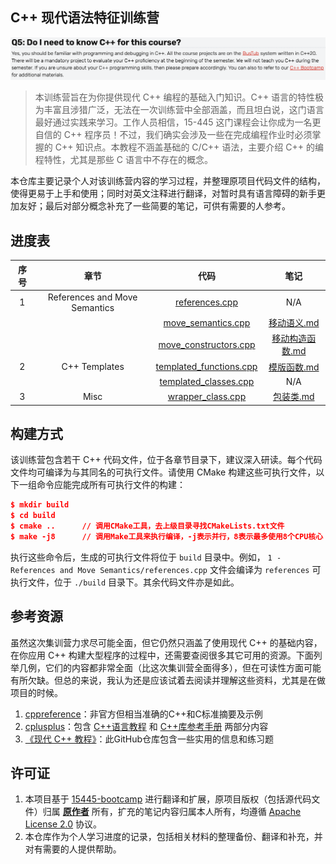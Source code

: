 ## C++ 现代语法特征训练营

![image-20250825222353105](assets/image-20250825222353105.png)

> 本训练营旨在为你提供现代 C++ 编程的基础入门知识。C++ 语言的特性极为丰富且涉猎广泛，无法在一次训练营中全部涵盖，而且坦白说，这门语言最好通过实践来学习。工作人员相信，15-445 这门课程会让你成为一名更自信的 C++ 程序员！不过，我们确实会涉及一些在完成编程作业时必须掌握的 C++ 知识点。本教程不涵盖基础的 C/C++ 语法，主要介绍 C++ 的编程特性，尤其是那些 C 语言中不存在的概念。

本仓库主要记录个人对该训练营内容的学习过程，并整理原项目代码文件的结构，使得更易于上手和使用；同时对英文注释进行翻译，对暂时具有语言障碍的新手更加友好；最后对部分概念补充了一些简要的笔记，可供有需要的人参考。



## 进度表

| 序号 |             章节              |                             代码                             |                        笔记                         |
| :--: | :---------------------------: | :----------------------------------------------------------: | :-------------------------------------------------: |
|  1   | References and Move Semantics | <a href="1 - References and Move Semantics/references.cpp">references.cpp</a> |                         N/A                         |
|      |                               | <a href="1 - References and Move Semantics/move_semantics.cpp">move_semantics.cpp</a> |     <a href="notes/移动语义.md">移动语义.md</a>     |
|      |                               | <a href="1 - References and Move Semantics/move_constructors.cpp">move_constructors.cpp</a> | <a href="notes/移动构造函数.md">移动构造函数.md</a> |
|  2   |         C++ Templates         | <a href="2 - C++ Templates/templated_functions.cpp">templated_functions.cpp</a> |     <a href="notes/模版函数.md">模版函数.md</a>     |
|      |                               | <a href="2 - C++ Templates/templated_classes.cpp">templated_classes.cpp</a> |                         N/A                         |
|  3   |             Misc              |  <a href="3 - Misc/wrapper_class.cpp">wrapper_class.cpp</a>  |       <a href="notes/包装类.md">包装类.md</a>       |



## 构建方式

该训练营包含若干 C++ 代码文件，位于各章节目录下，建议深入研读。每个代码文件均可编译为与其同名的可执行文件。请使用 CMake 构建这些可执行文件，以下一组命令应能完成所有可执行文件的构建：

```cmake
$ mkdir build
$ cd build
$ cmake ..      // 调用CMake工具，去上级目录寻找CMakeLists.txt文件
$ make -j8      // 调用Make工具来执行编译，-j表示并行，8表示最多使用8个CPU核心 
```

执行这些命令后，生成的可执行文件将位于 `build` 目录中。例如， `1 - References and Move Semantics/references.cpp`  文件会编译为 `references` 可执行文件，位于 `./build` 目录下。其余代码文件亦是如此。



## 参考资源

虽然这次集训营力求尽可能全面，但它仍然只涵盖了使用现代 C++ 的基础内容，在你应用 C++ 构建大型程序的过程中，还需要查阅很多其它可用的资源。下面列举几例，它们的内容都非常全面（比这次集训营全面得多），但在可读性方面可能有所欠缺。但总的来说，我认为还是应该试着去阅读并理解这些资料，尤其是在做项目的时候。

1.  <a href="https://en.cppreference.com/w">cppreference</a>：非官方但相当准确的C++和C标准摘要及示例
2.  <a href="https://cplusplus.com/">cplusplus</a>：包含 <a href="https://cplusplus.com/doc/tutorial/">C++语言教程</a> 和 <a href="https://cplusplus.com/reference/">C++库参考手册</a> 两部分内容
3.  <a href="https://github.com/changkun/modern-cpp-tutorial">《现代 C++ 教程》</a>：此GitHub仓库包含一些实用的信息和练习题



## 许可证

1. 本项目基于 <a href="https://github.com/cmu-db/15445-bootcamp">15445-bootcamp</a> 进行翻译和扩展，原项目版权（包括源代码文件）归属 <a href="https://github.com/cmu-db/15445-bootcamp/graphs/contributors">**原作者**</a> 所有，扩充的笔记内容归属本人所有，均遵循  <a href="LICENSE">Apache License 2.0</a> 协议。
2. 本仓库作为个人学习进度的记录，包括相关材料的整理备份、翻译和补充，并对有需要的人提供帮助。


